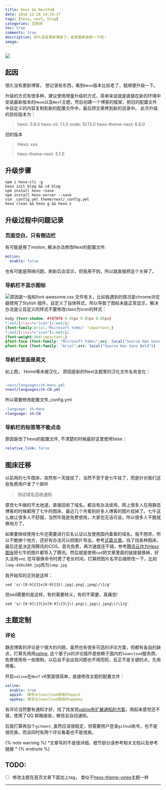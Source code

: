 ```yaml
---
title: Hexo && Next升级
date: 2018-12-28 14:19:17
tags: [hexo, next, blog]
categories: 互联网
toc: true
comments: true
description: 好久没有更新博客了，给窝重新装修一下吧！
image:
---
```


![](https://asset-1258390188.cos.ap-shanghai.myqcloud.com/hexo_next.jpg)
<!--more-->

## 起因

很久没有更新博客， 想记录些东西，看到`Hexo`版本比较老了，就顺便升级一下。

升级的方式有很多种，建议使用增量升级的方式，简单来说就是直接在新的环境中安装最新版本的`Hexo`以及`NexT`主题，然后创建一个博客的框架，把旧的配置文件中自定义的内容复制到新的配置文件中，最后把文章拷到新的目录中。
此次升级的目标版本为：

> hexo: 3.8.0
> hexo-cli: 1.1.0
> node: 10.13.0
> hexo-theme-next: 6.6.0

旧的版本

> Hexo: xxx
>
> hexo-theme-next: 5.1.0

## 升级步骤

```shell 
npm i hexo-cli -g
hexo init blog && cd blog
npm install hexo —save
npm install hexo-server --save
vim _config.yml theme/next/_config.yml
hexo clean && hexo g && hexo s
```





## 升级过程中问题记录

### 页面空白，只有侧边栏

有可能是用了motion, 解决办法修改Next的配置文件:

```yaml
motion:
  enable: false
```

也有可能是网络问题，刷新后会显示，但我用不到，所以就直接把这个关掉了。



### 导航栏不显示图标

![](https://asset-1258390188.cos.ap-shanghai.myqcloud.com/no_icon.png)原因是一般和font-awesome.css 文件有关，比如我遇到的情况是chrome浏览器使用了Stylish 插件，自定义了自体样式，所以导致了图标未能正常显示，解决办法是让自定义的样式不要修改class为icon的样式：

```css 
body {text-shadow: #707070 0.05px 0.05px 0.05px}
*:not([class*="icon"]):not(i)
{font-family:Arial,"Microsoft YaHei" !important;}
*:not([class*="icon"]):not(i)
{font-weight:400!important;}
@font-face {font-family: "Microsoft YaHei";src: local("Source Han Sans Bold")}
@font-face {font-family: "Arial";src: local("Source Han Sans Bold")}
```



### 导航栏里面是英文

如上图， Home等未被汉化， 原因是新的Next主题里的汉化文件名有变化：

```diff 

-next/languages/zh-Hans.yml
+next/languages/zh-CN.yml
```

所以需要修改配置文件_config.yml

```diff
-language: zh-Hans
+language: zh-CN
```

### 导航栏的标签等不能点击

原因是改了hexo的配置文件, 不清楚的时候最好这里使用false：

```yml 
relative_link: false
```

## 图床迁移

以前用的七牛图床，突然有一天就挂了，当然不至于是七牛挂了，而是针对我们这些免费用户发了个邮件

> 测试域名回收通知
>

感觉七牛做的不太地道，直接回收了域名，都没有办法续用，网上很多人在用静态博客的时候都用了七牛的图床，最近几个月看到好多人博客的图片挂掉了。七牛这么做让很多人不舒服，当然毕竟是免费使用，大家也无话可说，所以很多人干脆就换地方了。

如果要继续使用七牛还需要进行实名认证以及使用国内备案的域名，我不想弄，所以干脆换个地方，还好有办法可以把图片导出，参考[这篇文章](https://blog.csdn.net/lkj345/article/details/83382636)。找了找各种图床，最后还是决定用腾讯的COS，首先免费，再次速度还不错，参考[腾讯云作为Hexo图床](https://www.yangyilts.com/2018/使用腾讯云作为Hexo图床.html/)把七牛的图片都导入了腾讯。然后就是使用`sed`把文章里面的链接替换掉，好久没用`sed`, 在写替换命令时费了老长时间。打算把图片名字后缀修改一下，比如`lnmp-450x300.jpg`改为`lnmp.jpg`

我开始写的正则是这样：

```shell
sed 's/-[0-9]{3}x[0-9]{3}(.jpg|.png|.jpeg)/\1/g'
```

但sed需要的是这样，有的需要转义，有的不需要，真痛苦!

```shell
sed 's/-[0-9]\{3\}x[0-9]\{3\}\(.png\|.jpg\|.jpeg\)/\1/g'
```



## 主题定制

### 评论

静态博客的评论是个很大的问题，虽然也有很多可选的评论方案，但都有各自的缺点，打算先用用[valine](https://valine.js.org/), 这个基于js的评论插件是依赖于国内的`leancloud`服务商，免费使用有一些限制，以后会不会出现问题也不得而知，反正不是关键的点，先用用看。

开启`valine`在`NexT` v6里面很简单，直接修改主题的配置文件：

```yaml
valine:
  enable: true 
  appid:  填写从leancloud获取的appid 
  appkey: 填写从leancloud获取的appkey
```



有评论当然要有通知才好，找了找发现[valine有扩展通知的方案](http://www.zhaojun.im/hexo-valine-modify/)，用起来感觉还不错，使用了QQ 邮箱接收，微信会自动通知。

后面打算再加个`gitment`, 虽然应该很稳定，但需要用户登录`github`账号，也不是很完美，而且同时有两个评论看着也不是很爽。


{% note warning %} *文章写的不是很详细，细节部分请参考相关文档以及参考链接 * {% endnote %}


## TODO:

- [ ] 修改主题在首页文章下面加上tag， 类似于[hexo-theme-yelee](https://github.com/MOxFIVE/hexo-theme-yelee)主题一样
<hr />